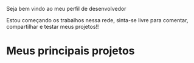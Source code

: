 Seja bem vindo ao meu perfil de desenvolvedor

Estou começando os trabalhos nessa rede, sinta-se livre para comentar, compartilhar e testar meus projetos!!

# Meus principais projetos

<!--
**marcelodiass/marcelodiass** is a ✨ _special_ ✨ repository because its `README.md` (this file) appears on your GitHub profile.

Here are some ideas to get you started:

- 🔭 I’m currently working on ...
- 🌱 I’m currently learning ...
- 👯 I’m looking to collaborate on ...
- 🤔 I’m looking for help with ...
- 💬 Ask me about ...
- 📫 How to reach me: ...
- 😄 Pronouns: ...
- ⚡ Fun fact: ...
-->
